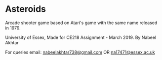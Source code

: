 # Asteroids
Arcade shooter game based on Atari's game with the same name released in 1979.

University of Essex,
Made for CE218 Assignment - March 2019.
By Nabeel Akhtar

For queries email: nabeelakhtar738@gmail.com OR na17471@essex.ac.uk

